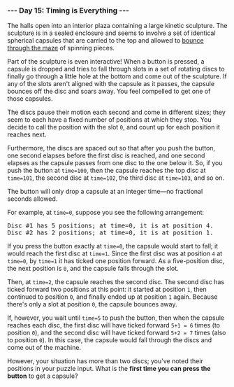 ### --- Day 15: Timing is Everything ---

The halls open into an interior plaza containing a large kinetic sculpture.
The sculpture is in a sealed enclosure and seems to involve a set of
identical spherical capsules that are carried to the top and allowed to
[bounce through the maze](https://youtu.be/IxDoO9oODOk?t=177) of spinning pieces.

Part of the sculpture is even interactive! When a button is pressed, a
capsule is dropped and tries to fall through slots in a set of rotating
discs to finally go through a little hole at the bottom and come out of the
sculpture. If any of the slots aren't aligned with the capsule as it
passes, the capsule bounces off the disc and soars away. You feel compelled
to get one of those capsules.

The discs pause their motion each second and come in different sizes; they
seem to each have a fixed number of positions at which they stop. You
decide to call the position with the slot `0`, and count up for each position
it reaches next.

Furthermore, the discs are spaced out so that after you push the button,
one second elapses before the first disc is reached, and one second elapses
as the capsule passes from one disc to the one below it. So, if you push
the button at `time=100`, then the capsule reaches the top disc at `time=101`,
the second disc at `time=102`, the third disc at `time=103`, and so on.

The button will only drop a capsule at an integer time—no fractional
seconds allowed.

For example, at `time=0`, suppose you see the following arrangement:

<pre>
Disc #1 has 5 positions; at time=0, it is at position 4.
Disc #2 has 2 positions; at time=0, it is at position 1.
</pre>

If you press the button exactly at `time=0`, the capsule would start to fall;
it would reach the first disc at `time=1`. Since the first disc was at
position `4` at `time=0`, by `time=1` it has ticked one position forward. As a
five-position disc, the next position is `0`, and the capsule falls through
the slot.

Then, at `time=2`, the capsule reaches the second disc. The second disc has
ticked forward two positions at this point: it started at position `1`, then
continued to position `0`, and finally ended up at position `1` again. Because
there's only a slot at position `0`, the capsule bounces away.

If, however, you wait until `time=5` to push the button, then when the capsule
reaches each disc, the first disc will have ticked forward `5+1 = 6`
times (to position `0`), and the second disc will have ticked forward `5+2 = 7`
times (also to position `0`). In this case, the capsule would fall through
the discs and come out of the machine.

However, your situation has more than two discs; you've noted their
positions in your puzzle input. What is the **first time you can press the
button** to get a capsule?

